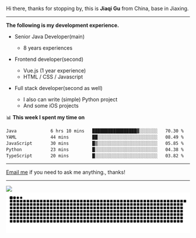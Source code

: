 Hi there, thanks for stopping by, this is **Jiaqi Gu** from China, base in Jiaxing.

---

**The following is my development experience.**

- Senior Java Developer(main)
  - 8 years experiences

- Frontend developer(second)
  - Vue.js (1 year experience)
  - HTML / CSS / Javascript
  
- Full stack developer(second as well)
  - I also can write (simple) Python project
  - And some iOS projects

📊 **This week I spent my time on**
<!--START_SECTION:waka-->

```txt
Java             6 hrs 10 mins   █████████████████▓░░░░░░░   70.30 %
YAML             44 mins         ██░░░░░░░░░░░░░░░░░░░░░░░   08.49 %
JavaScript       30 mins         █▒░░░░░░░░░░░░░░░░░░░░░░░   05.85 %
Python           23 mins         █░░░░░░░░░░░░░░░░░░░░░░░░   04.38 %
TypeScript       20 mins         █░░░░░░░░░░░░░░░░░░░░░░░░   03.82 %
```

<!--END_SECTION:waka-->

---

[Email me](mailto:htk2klwgr@mozmail.com?subject=Hiring_from_GitHub) if you need to ask me anything., thanks!

---

![]( https://visitor-badge.glitch.me/badge?page_id=githubgujiaqi)
![]( https://github.com/droid-Q/droid-Q/raw/output/github-contribution-grid-snake.svg#gh-dark-mode-only)
